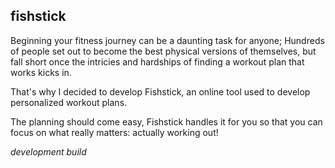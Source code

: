 ## fishstick

Beginning your fitness journey can be a daunting task for anyone; Hundreds of people set out to become the best physical versions of themselves, but fall short once the intricies and hardships of finding a workout plan that works kicks in.

That's why I decided to develop Fishstick, an online tool used to develop personalized workout plans.

The planning should come easy, Fishstick handles it for you so that you can focus on what really matters: actually working out!

*development build*
